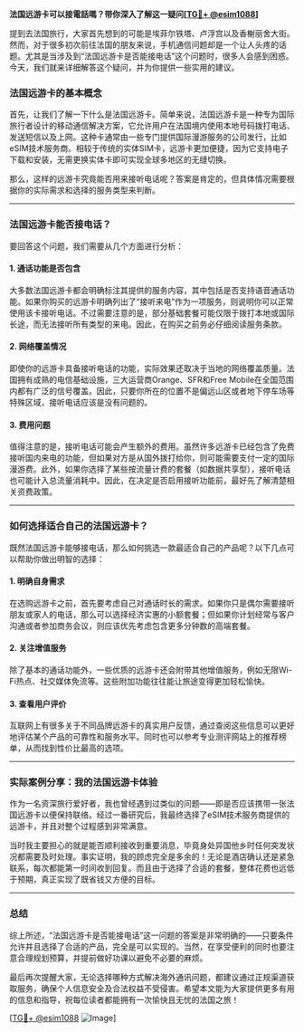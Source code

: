 **法国远游卡可以接電話嗎？带你深入了解这一疑问[[TG💪+ @esim1088](https://t.me/s/esim1088)]**

提到去法国旅行，大家首先想到的可能是埃菲尔铁塔、卢浮宫以及香榭丽舍大街。然而，对于很多初次前往法国的朋友来说，手机通信问题却是一个让人头疼的话题。尤其是当涉及到“法国远游卡是否能接电话”这个问题时，很多人会感到困惑。今天，我们就来详细解答这个疑问，并为你提供一些实用的建议。

### 法国远游卡的基本概念

首先，让我们了解一下什么是法国远游卡。简单来说，法国远游卡是一种专为国际旅行者设计的移动通信解决方案，它允许用户在法国境内使用本地号码拨打电话、发送短信以及上网。这种卡通常由一些专门提供国际漫游服务的公司发行，比如eSIM技术服务商。相较于传统的实体SIM卡，远游卡更加便捷，因为它支持电子下载和安装，无需更换实体卡即可实现全球多地区的无缝切换。

那么，这样的远游卡究竟能否用来接听电话呢？答案是肯定的，但具体情况需要根据你的实际需求和选择的服务类型来判断。

---

### 法国远游卡能否接电话？

要回答这个问题，我们需要从几个方面进行分析：

#### 1. **通话功能是否包含**
大多数法国远游卡都会明确标注其提供的服务内容，其中包括是否支持语音通话功能。如果你购买的远游卡明确列出了“接听来电”作为一项服务，则说明你可以正常使用该卡接听电话。不过需要注意的是，部分基础套餐可能仅限于拨打本地或国际长途，而无法接听所有类型的来电。因此，在购买之前务必仔细阅读服务条款。

#### 2. **网络覆盖情况**
即使你的远游卡具备接听电话的功能，实际效果还取决于当地的网络覆盖质量。法国拥有成熟的电信基础设施，三大运营商Orange、SFR和Free Mobile在全国范围内都有广泛的信号覆盖。因此，只要你所在的位置不是偏远山区或者地下停车场等特殊区域，接听电话应该是没有问题的。

#### 3. **费用问题**
值得注意的是，接听电话可能会产生额外的费用。虽然许多远游卡已经包含了免费接听国内来电的功能，但如果对方是从国外拨打给你，则可能需要支付一定的国际漫游费。此外，如果你选择了某些按流量计费的套餐（如数据共享型），接听电话也可能计入总流量消耗中。因此，在决定是否启用接听功能前，最好先了解清楚相关资费政策。

---

### 如何选择适合自己的法国远游卡？

既然法国远游卡能够接电话，那么如何挑选一款最适合自己的产品呢？以下几点可以帮助你做出明智的选择：

#### 1. **明确自身需求**
在选购远游卡之前，首先要考虑自己对通话时长的需求。如果你只是偶尔需要接听朋友或家人的电话，那么可以选择经济实惠的小额套餐；但如果你计划经常与客户沟通或者参加商务会议，则应该优先考虑包含更多分钟数的高端套餐。

#### 2. **关注增值服务**
除了基本的通话功能外，一些优质的远游卡还会附带其他增值服务，例如无限Wi-Fi热点、社交媒体免流等。这些附加功能往往能让旅途变得更加轻松愉快。

#### 3. **查看用户评价**
互联网上有很多关于不同品牌远游卡的真实用户反馈，通过查阅这些信息可以更好地评估某个产品的可靠性和服务水平。同时也可以参考专业测评网站上的推荐榜单，从而找到性价比最高的选项。

---

### 实际案例分享：我的法国远游卡体验

作为一名资深旅行爱好者，我也曾经遇到过类似的问题——即是否应该携带一张法国远游卡以便保持联络。经过一番研究后，我最终选择了eSIM技术服务商提供的远游卡，并且对整个过程感到非常满意。

当时我主要担心的就是能否顺利接收到重要消息，毕竟身处异国他乡时任何突发状况都需要及时处理。事实证明，我的顾虑完全是多余的！无论是酒店确认还是紧急联系，每次都能第一时间收到回复。而且由于选择了合适的套餐，整体花费也远低于预期，真正实现了既省钱又方便的目标。

---

### 总结

综上所述，“法国远游卡是否能接电话”这一问题的答案是非常明确的——只要条件允许并且选择了合适的产品，完全是可以实现的。当然，在享受便利的同时也要注意合理规划预算，并提前做好功课以避免不必要的麻烦。

最后再次提醒大家，无论选择哪种方式解决海外通讯问题，都建议通过正规渠道获取服务，确保个人信息安全及合法权益不受侵害。希望本文能为大家提供更多有用的信息和指导，祝每位读者都能拥有一次愉快且无忧的法国之旅！

[[TG💪+ @esim1088](https://t.me/s/esim1088) ![Image](https://i.postimg.cc/4NQfJmqS/Snipaste-2025-05-13-00-14-12.png)]